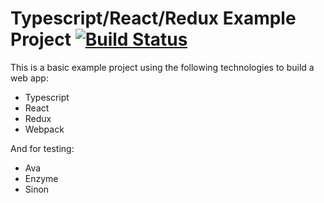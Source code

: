 # Typescript/React/Redux Example Project [![Build Status](https://travis-ci.org/drewschrauf/typescript-react-redux.svg?branch=master)](https://travis-ci.org/drewschrauf/typescript-react-redux)

This is a basic example project using the following technologies to build a web app:

- Typescript
- React
- Redux
- Webpack

And for testing:

- Ava
- Enzyme
- Sinon